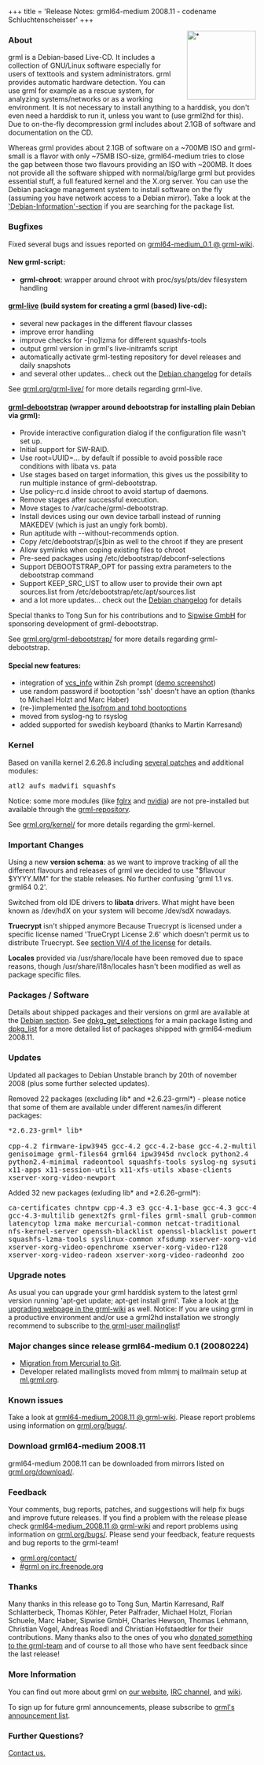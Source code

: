 +++
title = 'Release Notes: grml64-medium 2008.11 - codename Schluchtenscheisser'
+++

<p><a href="/screenshots/"><img align="right" style="margin-left: 20px;
border: 0" src="/screenshots/grml_2008.11.jpg" width="140" alt="*" /></a></p>

<h3>About</h3>

<p>grml is a Debian-based Live-CD. It includes a collection of GNU/Linux
software especially for users of texttools and system administrators.
grml provides automatic hardware detection. You can use grml for example
as a rescue system, for analyzing systems/networks or as a working
environment. It is not necessary to install anything to a harddisk, you
don't even need a harddisk to run it, unless you want to (use grml2hd
for this). Due to on-the-fly decompression grml includes about 2.1GB
of software and documentation on the CD.</p>

<p>Whereas grml provides about 2.1GB of software on a ~700MB ISO
and grml-small is a flavor with only ~75MB ISO-size, grml64-medium
tries to close the gap between those two flavours providing an ISO
with ~200MB. It does not provide all the software shipped with
normal/big/large grml but provides essential stuff, a full featured
kernel and the X.org server. You can use the Debian package
management system to install software on the fly (assuming you have
network access to a Debian mirror). Take a look at the <a
href="/files/">'Debian-Information'-section</a> if you are
searching for the package list.</p>

<h3>Bugfixes</h3>

<p>Fixed several bugs and issues reported on <a
href="https://github.com/grml/grml/wiki/grml64-medium_0.1">grml64-medium_0.1 @
grml-wiki</a>.</p>

<h4>New grml-script:</h4>

<ul>

<li><strong>grml-chroot</strong>: wrapper around chroot with
proc/sys/pts/dev filesystem handling</li>

</ul>

<h4><a href="/grml-live/">grml-live</a> (build system for creating a grml (based) live-cd):</h4>

<ul>

<li>several new packages in the different flavour classes

<li>improve error handling

<li>improve checks for -[no]lzma for different squashfs-tools

<li>output grml version in grml's live-initramfs script

<li>automatically activate grml-testing repository for devel releases and daily snapshots

<li>and several other updates... check out the <a
href="https://git.grml.org/f/grml-live/debian/changelog">Debian changelog</a> for details

</ul>

<p>See <a href="/grml-live/">grml.org/grml-live/</a> for more
details regarding grml-live.</p>

<h4><a href="/grml-debootstrap/">grml-debootstrap</a> (wrapper around debootstrap for installing plain Debian via grml):</h4>

<ul>

<li>Provide interactive configuration dialog if the configuration
file wasn't set up.

<li>Initial support for SW-RAID.

<li>Use root=UUID=... by default if possible to avoid possible
race conditions with libata vs. pata

<li>Use stages based on target information, this gives us the
possibility to run multiple instance of grml-debootstrap.

<li>Use policy-rc.d inside chroot to avoid startup of daemons.

<li>Remove stages after successful execution.

<li>Move stages to /var/cache/grml-debootstrap.

<li>Install devices using our own device tarball instead of
running MAKEDEV (which is just an ungly fork bomb).

<li>Run aptitude with --without-recommends option.

<li>Copy /etc/debootstrap/[s]bin as well to the chroot if they
are present

<li>Allow symlinks when coping existing files to chroot

<li>Pre-seed packages using /etc/debootstrap/debconf-selections

<li>Support DEBOOTSTRAP_OPT for passing extra parameters to the
debootstrap command

<li>Support KEEP_SRC_LIST to allow user to provide their own apt
sources.list from /etc/debootstrap/etc/apt/sources.list

<li>and a lot more updates... check out the <a
href="https://git.grml.org/f/grml-debootstrap/debian/changelog">Debian changelog</a> for details

</ul>

<p>Special thanks to Tong Sun for his contributions and to <a
href="http://www.sipwise.com/">Sipwise GmbH</a> for sponsoring
development of grml-debootstrap.</p>

<p>See <a href="/grml-debootstrap/">grml.org/grml-debootstrap/</a> for more
details regarding grml-debootstrap.</p>

<h4>Special new features:</h4>

<ul>

<li>integration of <a
href="http://www.zsh.org/mla/users/2008/msg00842.html">vcs_info</a>
within Zsh prompt (<a
href="/screeni/gkrellShoot_08-11-03_235459.png">demo
screenshot</a>)

<li>use random password if bootoption 'ssh' doesn't have an
option (thanks to Michael Holzt and Marc Haber)</li>

<li>(re-)implemented <a
href="/cheatcodes/">the
isofrom and tohd bootoptions</a></li>

<li>moved from syslog-ng to rsyslog</li>

<li>added supported for swedish keyboard (thanks to Martin Karresand)</li>

</ul>

<h3>Kernel</h3>

<p>Based on vanilla kernel 2.6.26.8 including <a
href="/kernel/">several patches</a> and additional modules:</p>

<pre class="rahmen">
atl2 aufs madwifi squashfs
</pre>

<p>Notice: some more modules (like <a
href="https://github.com/grml/grml/wiki/ati">fglrx</a> and <a
href="https://github.com/grml/grml/wiki/nvidia">nvidia</a>) are not
pre-installed but available through the <a
href="http://deb.grml.org/">grml-repository</a>.</p>

<p>See <a href="/kernel/">grml.org/kernel/</a> for more details
regarding the grml-kernel.</p>

<h3>Important Changes</h3>

<p>Using a new <strong>version schema</strong>: as we want to
improve tracking of all the different flavours and releases of
grml we decided to use "$flavour $YYYY.MM" for the stable
releases. No further confusing 'grml 1.1 vs. grml64 0.2'.</p>

<p>Switched from old IDE drivers to <strong>libata</strong>
drivers. What might have been known as /dev/hdX on your system
will become /dev/sdX nowadays.</p>

<p><strong>Truecrypt</strong> isn't shipped anymore Because
Truecrypt is licensed under a specific license named 'TrueCrypt
License 2.6' which doesn't permit us to distribute Truecrypt. See
<a href="http://www.truecrypt.org/legal/license">section VI/4 of
the license</a> for details.</p>

<p><strong>Locales</strong> provided via /usr/share/locale have
been removed due to space reasons, though /usr/share/i18n/locales
hasn't been modified as well as package specific files.</p>

<h3>Packages / Software</h3>

<p>Details about shipped packages and their versions on grml are
available at the <a href="/files/#debian">Debian section</a>. See <a
href="/files/release-2008.11-grml64-medium/dpkg_get_selections">dpkg_get_selections</a>
for a main package listing and <a
href="/files/release-2008.11-grml64-medium/dpkg_list">dpkg_list</a> for a more detailed
list of packages shipped with grml64-medium 2008.11.</p>

<h3>Updates</h3>

<p>Updated all packages to Debian Unstable branch by 20th of
november 2008 (plus some further selected updates).</p>

<p>Removed 22 packages (excluding lib* and *2.6.23-grml*) - please
notice that some of them are available under
different names/in different packages:</p>

<pre class="rahmen">
*2.6.23-grml* lib*

cpp-4.2 firmware-ipw3945 gcc-4.2 gcc-4.2-base gcc-4.2-multilib
genisoimage grml-files64 grml64 ipw3945d nvclock python2.4
python2.4-minimal radeontool squashfs-tools syslog-ng sysutils unzoo
x11-apps x11-session-utils x11-xfs-utils xbase-clients
xserver-xorg-video-newport
</pre>

<p>Added 32 new packages (exluding lib* and *2.6.26-grml*):</p>

<pre class="rahmen">
ca-certificates chntpw cpp-4.3 e3 gcc-4.1-base gcc-4.3 gcc-4.3-base
gcc-4.3-multilib genext2fs grml-files grml-small grub-common irqbalance
latencytop lzma make mercurial-common netcat-traditional
nfs-kernel-server openssh-blacklist openssl-blacklist powertop rsyslog
squashfs-lzma-tools syslinux-common xfsdump xserver-xorg-video-mach64
xserver-xorg-video-openchrome xserver-xorg-video-r128
xserver-xorg-video-radeon xserver-xorg-video-radeonhd zoo
</pre>

<h3>Upgrade notes</h3>

<p>As usual you can upgrade your grml harddisk system to the latest grml
version running 'apt-get update; apt-get install grml'. Take a look at <a
href="https://github.com/grml/grml/wiki/upgrading">the upgrading webpage in
the grml-wiki</a> as well. Notice: If you are using grml in a productive
environment and/or use a grml2hd installation we strongly recommend to
subscribe to <a href="/mailinglist/">the grml-user
mailinglist</a>!</p>

<h3>Major changes since release grml64-medium 0.1 (20080224)</h3>

<ul>

<li><a href="/2008/10/01/">Migration from Mercurial to Git</a>.

<li>Developer related mailinglists moved from mlmmj to mailmain setup at
<a href="http://ml.grml.org/">ml.grml.org</a>.

</ul>

<h3>Known issues</h3>

<p>Take a look at <a
href="https://github.com/grml/grml/wiki/grml64-medium_2008.11">grml64-medium_2008.11 @ grml-wiki</a>.
Please report problems using information on <a
href="/bugs/">grml.org/bugs/</a>.</p>

<h3>Download grml64-medium 2008.11</h3>

<p>grml64-medium 2008.11 can be downloaded from mirrors listed on <a
href="/download/">grml.org/download/</a>.</p>

<h3>Feedback</h3>

<p>Your comments, bug reports, patches, and suggestions will help fix bugs
and improve future releases. If you find a problem with the release please
check <a href="https://github.com/grml/grml/wiki/grml64-medium_2008.11">grml64-medium_2008.11 @
grml-wiki</a> and report problems using information on <a
href="/bugs/">grml.org/bugs/</a>. Please send your feedback, feature
requests and bug reports to the grml-team!</p>

<ul>
<li><a href="/contact/">grml.org/contact/</a>
<li><a href="/irc/">#grml on irc.freenode.org</a>
</ul>

<h3>Thanks</h3>

<p>Many thanks in this release go to Tong Sun, Martin Karresand,
Ralf Schlatterbeck, Thomas Köhler, Peter Palfrader, Michael Holzt,
Florian Schuele, Marc Haber, Sipwise GmbH, Charles Hewson, Thomas
Lehmann, Christian Vogel, Andreas Roedl and Christian Hofstaedtler
for their contributions. Many thanks also to the ones of you who
<a href="/donations/">donated something to the grml-team</a> and
of course to all those who have sent feedback since the last
release!</p>

<h3>More Information</h3>

<p>You can find out more about grml on <a href="/">our website</a>, <a
href="/irc/">IRC channel</a>, and <a href="http://wiki.grml.org/">wiki</a>.

<p>To sign up for future grml announcements, please subscribe to <a
href="http://lists.mur.at/mailman/listinfo/grml-announce"> grml's
announcement list</a>.</p>

<h3>Further Questions?</h3>

<p><a href="/contact/">Contact us.</a></p>

